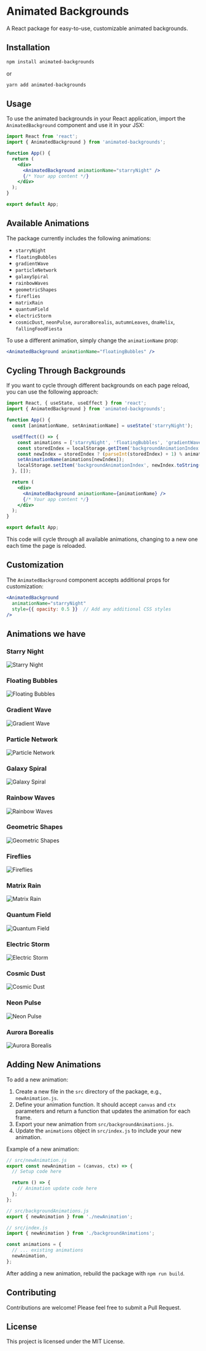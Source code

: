 # Animated Backgrounds

A React package for easy-to-use, customizable animated backgrounds.

## Installation

```bash
npm install animated-backgrounds
```

or

```bash
yarn add animated-backgrounds
```

## Usage

To use the animated backgrounds in your React application, import the `AnimatedBackground` component and use it in your JSX:

```jsx
import React from 'react';
import { AnimatedBackground } from 'animated-backgrounds';

function App() {
  return (
    <div>
      <AnimatedBackground animationName="starryNight" />
      {/* Your app content */}
    </div>
  );
}

export default App;
```

## Available Animations

The package currently includes the following animations:

- `starryNight`
- `floatingBubbles`
- `gradientWave`
- `particleNetwork`
- `galaxySpiral`
- `rainbowWaves`
- `geometricShapes`
- `fireflies`
- `matrixRain`
- `quantumField`
- `electricStorm`
- `cosmicDust`, `neonPulse`, `auroraBorealis`, `autumnLeaves`, `dnaHelix`, `fallingFoodFiesta`


To use a different animation, simply change the `animationName` prop:

```jsx
<AnimatedBackground animationName="floatingBubbles" />
```

## Cycling Through Backgrounds

If you want to cycle through different backgrounds on each page reload, you can use the following approach:

```jsx
import React, { useState, useEffect } from 'react';
import { AnimatedBackground } from 'animated-backgrounds';

function App() {
  const [animationName, setAnimationName] = useState('starryNight');

  useEffect(() => {
    const animations = ['starryNight', 'floatingBubbles', 'gradientWave', 'particleNetwork', 'galaxySpiral'];
    const storedIndex = localStorage.getItem('backgroundAnimationIndex');
    const newIndex = storedIndex ? (parseInt(storedIndex) + 1) % animations.length : 0;
    setAnimationName(animations[newIndex]);
    localStorage.setItem('backgroundAnimationIndex', newIndex.toString());
  }, []);

  return (
    <div>
      <AnimatedBackground animationName={animationName} />
      {/* Your app content */}
    </div>
  );
}

export default App;
```

This code will cycle through all available animations, changing to a new one each time the page is reloaded.

## Customization

The `AnimatedBackground` component accepts additional props for customization:

```jsx
<AnimatedBackground 
  animationName="starryNight"
  style={{ opacity: 0.5 }}  // Add any additional CSS styles
/>
```

## Animations we have

### Starry Night
![Starry Night](images/starryNight.png "Starry Night")

### Floating Bubbles
![Floating Bubbles](images/floatingBubbles.png "Floating Bubbles")

### Gradient Wave
![Gradient Wave](images/gradientWave.png "Gradient Wave")

### Particle Network
![Particle Network](images/particleNetwork.png "Particle Network")

### Galaxy Spiral
![Galaxy Spiral](images/galaxySpiral.png "Galaxy Spiral")

### Rainbow Waves
![Rainbow Waves](images/rainbowWaves.png "Rainbow Waves")

### Geometric Shapes
![Geometric Shapes](images/geometricShapes.png "Geometric Shapes")

### Fireflies
![Fireflies](images/fireflies.png "Fireflies")

### Matrix Rain
![Matrix Rain](images/matrixRain.png "Matrix Rain")

### Quantum Field
![Quantum Field](images/quantumField.png "Quantum Field")

### Electric Storm
![Electric Storm](images/electricStorm.png "Electric Storm")

### Cosmic Dust
![Cosmic Dust](images/cosmicDust.png "Cosmic Dust")

### Neon Pulse
![Neon Pulse](images/neonPulse.png "Neon Pulse")

### Aurora Borealis
![Aurora Borealis](images/auroraBorealis.png "Aurora Borealis")

## Adding New Animations

To add a new animation:

1. Create a new file in the `src` directory of the package, e.g., `newAnimation.js`.
2. Define your animation function. It should accept `canvas` and `ctx` parameters and return a function that updates the animation for each frame.
3. Export your new animation from `src/backgroundAnimations.js`.
4. Update the `animations` object in `src/index.js` to include your new animation.

Example of a new animation:

```javascript
// src/newAnimation.js
export const newAnimation = (canvas, ctx) => {
  // Setup code here

  return () => {
    // Animation update code here
  };
};

// src/backgroundAnimations.js
export { newAnimation } from './newAnimation';

// src/index.js
import { newAnimation } from './backgroundAnimations';

const animations = {
  // ... existing animations
  newAnimation,
};
```

After adding a new animation, rebuild the package with `npm run build`.

## Contributing

Contributions are welcome! Please feel free to submit a Pull Request.

## License

This project is licensed under the MIT License.